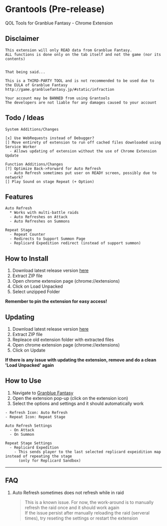 # Grantools (Pre-release)

QOL Tools for Granblue Fantasy - Chrome Extension

## Disclaimer

```
This extension will only READ data from Granblue Fantasy.
ALL functions is done only on the tab itself and not the game (nor its contents)


That being said...

This is a THIRD-PARTY TOOL and is not recommended to be used due to the EULA of Granblue Fantasy
http://game.granbluefantasy.jp/#static/infraction

Your account may be BANNED from using Grantools
The developers are not liable for any damages caused to your account
```

## Todo / Ideas

```
System Additions/Changes

[x] Use WebRequests instead of Debugger?
[] Move entirety of extension to run off cached files downloaded using Service Worker
  - Allows updating of extension without the use of Chrome Extension Update
```

```
Function Additions/Changes
[?] Optimize Back->Forward for Auto Refresh
  - Auto Refresh sometimes put user on READY screen, possibly due to network?
[] Play Sound on stage Repeat (+ Option)
```

## Features

```
Auto Refresh
  * Works with multi-battle raids
  - Auto Refreshes on Attack
  - Auto Refreshes on Summons

Repeat Stage
  - Repeat Counter
  - Redirects to Support Summon Page
  - Replicard Expedition redirect (instead of support summon)
```

## How to Install

1. Download latest release version [here](https://github.com/aaron-xheres/grantools-extension/releases)
2. Extract ZIP file
3. Open chrome extension page (chrome://extensions)
4. Click on Load Unpacked
5. Select unzipped Folder

**Remember to pin the extension for easy access!**

## Updating

1. Download latest release version [here](https://github.com/aaron-xheres/grantools-extension/releases)
2. Extract ZIP file
3. Repleace old extension folder with extracted files
4. Open chrome extension page (chrome://extensions)
5. Click on Update

**If there is any issue with updating the extension, remove and do a clean 'Load Unpacked' again**

## How to Use

1. Navigate to [Granblue Fantasy](http://game.granbluefantasy.jp)
2. Open the extension pop-up (click on the extension icon)
3. Select the options and settings and it should automatically work

```
- Refresh Icon: Auto Refresh
- Repeat Icon: Repeat Stage

Auto Refresh Settings
  - On Attack
  - On Summon

Repeat Stage Settings
  - Replicard Expedition
    - This sends player to the last selected replicard expeidition map instead of repeating the stage
      (only for Replicard Sandbox)
```

---

## FAQ

1. Auto Refresh sometimes does not refresh while in raid
   > This is a known issue. For now, the work-around is to manually refresh the raid once and it should work again  
   > If the issue persist after manually reloading the raid (serveral times), try reseting the settings or restart the extension
